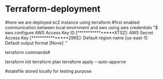 # Terraform-deployment

#here we  are deployed ec2 instance using terraform 
#first enabled communication between local envirnment and aws using aws credentials
"$ aws configure
AWS Access Key ID [****************XTSZ]:
AWS Secret Access Key [****************29KE]: 
Default region name [us-east-1]: 
Default output format [None]: "

terraform commands#

terraform init
terraform plan
terraform apply --auto-apporve

#statefile stored locally for testing purpose
